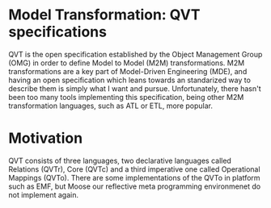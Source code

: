 # Model Transformation: QVT specifications
 QVT is the open specification established by the Object Management Group (OMG) in order to define Model to Model (M2M) transformations. M2M transformations are a key part of Model-Driven Engineering (MDE), 
 and having an open specification which leans towards an standarized way to describe them is simply what I want and pursue. Unfortunately, there hasn't been too many tools implementing this specification, being other M2M transformation languages, such as ATL or ETL, more popular.

# Motivation
QVT consists of three languages, two declarative languages called Relations (QVTr), Core (QVTc) and a third imperative one called Operational Mappings (QVTo).
There are some implementations of the QVTo in platform such as EMF, but Moose our reflective meta programming environmenet do not implement again.

